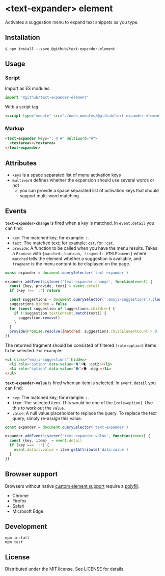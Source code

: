 # &lt;text-expander&gt; element

Activates a suggestion menu to expand text snippets as you type.

## Installation

```
$ npm install --save @github/text-expander-element
```

## Usage

### Script

Import as ES modules:

```js
import '@github/text-expander-element'
```

With a script tag:

```html
<script type="module" src="./node_modules/@github/text-expander-element/dist/bundle.js">
```

### Markup

```html
<text-expander keys=": @ #" multiword="#">
  <textarea></textarea>
</text-expander>
```

## Attributes

- `keys` is a space separated list of menu activation keys
- `multiword` defines whether the expansion should use several words or not
  - you can provide a space separated list of activation keys that should support multi-word matching

## Events

**`text-expander-change`** is fired when a key is matched. In `event.detail` you can find:

- `key`: The matched key; for example: `:`.
- `text`: The matched text; for example: `cat`, for `:cat`.
- `provide`: A function to be called when you have the menu results. Takes a `Promise` with `{matched: boolean, fragment: HTMLElement}` where `matched` tells the element whether a suggestion is available, and `fragment` is the menu content to be displayed on the page.

```js
const expander = document.querySelector('text-expander')

expander.addEventListener('text-expander-change', function(event) {
  const {key, provide, text} = event.detail
  if (key !== ':') return

  const suggestions = document.querySelector('.emoji-suggestions').cloneNode(true)
  suggestions.hidden = false
  for (const suggestion of suggestions.children) {
    if (!suggestion.textContent.match(text)) {
      suggestion.remove()
    }
  }
  provide(Promise.resolve({matched: suggestions.childElementCount > 0, fragment: suggestions}))
})
```

The returned fragment should be consisted of filtered `[role=option]` items to be selected. For example:

```html
<ul class="emoji-suggestions" hidden>
  <li role="option" data-value="🐈">🐈 :cat2:</li>
  <li role="option" data-value="🐕">🐕 :dog:</li>
</ul>
```

**`text-expander-value`** is fired when an item is selected. In `event.detail` you can find:

- `key`: The matched key; for example: `:`.
- `item`: The selected item. This would be one of the `[role=option]`. Use this to work out the `value`.
- `value`: A null value placeholder to replace the query. To replace the text query, simply re-assign this value.

```js
const expander = document.querySelector('text-expander')

expander.addEventListener('text-expander-value', function(event) {
  const {key, item}  = event.detail
  if (key === ':') {
    event.detail.value = item.getAttribute('data-value')
  }
})
```

## Browser support

Browsers without native [custom element support][support] require a [polyfill][].

- Chrome
- Firefox
- Safari
- Microsoft Edge

[support]: https://caniuse.com/#feat=custom-elementsv1
[polyfill]: https://github.com/webcomponents/custom-elements

## Development

```
npm install
npm test
```

## License

Distributed under the MIT license. See LICENSE for details.
